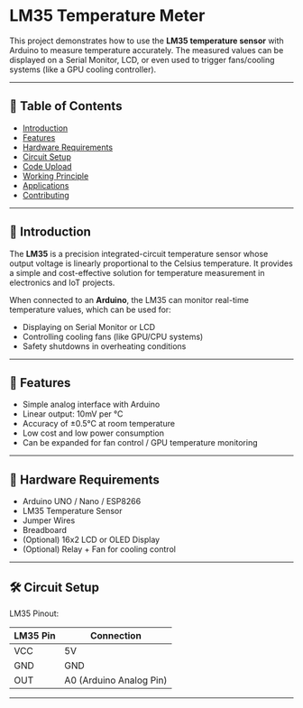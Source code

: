 # LM35 Temperature Meter  

This project demonstrates how to use the **LM35 temperature sensor** with Arduino to measure temperature accurately. The measured values can be displayed on a Serial Monitor, LCD, or even used to trigger fans/cooling systems (like a GPU cooling controller).  

---

## 📑 Table of Contents  
- [Introduction](#introduction)  
- [Features](#features)  
- [Hardware Requirements](#hardware-requirements)  
- [Circuit Setup](#circuit-setup)  
- [Code Upload](#code-upload)  
- [Working Principle](#working-principle)  
- [Applications](#applications)  
- [Contributing](#contributing)  

---

## 📝 Introduction  
The **LM35** is a precision integrated-circuit temperature sensor whose output voltage is linearly proportional to the Celsius temperature. It provides a simple and cost-effective solution for temperature measurement in electronics and IoT projects.  

When connected to an **Arduino**, the LM35 can monitor real-time temperature values, which can be used for:  
- Displaying on Serial Monitor or LCD  
- Controlling cooling fans (like GPU/CPU systems)  
- Safety shutdowns in overheating conditions  

---

## 🚀 Features  
- Simple analog interface with Arduino  
- Linear output: 10mV per °C  
- Accuracy of ±0.5°C at room temperature  
- Low cost and low power consumption  
- Can be expanded for fan control / GPU temperature monitoring  

---

## 🔌 Hardware Requirements  
- Arduino UNO / Nano / ESP8266  
- LM35 Temperature Sensor  
- Jumper Wires  
- Breadboard  
- (Optional) 16x2 LCD or OLED Display  
- (Optional) Relay + Fan for cooling control  

---

## 🛠 Circuit Setup  
LM35 Pinout:  

| LM35 Pin | Connection |  
|----------|------------|  
| VCC      | 5V         |  
| GND      | GND        |  
| OUT      | A0 (Arduino Analog Pin) |  

---
